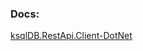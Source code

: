 ### Docs:

[ksqlDB.RestApi.Client-DotNet](https://github.com/tomasfabian/ksqlDB.RestApi.Client-DotNet)

